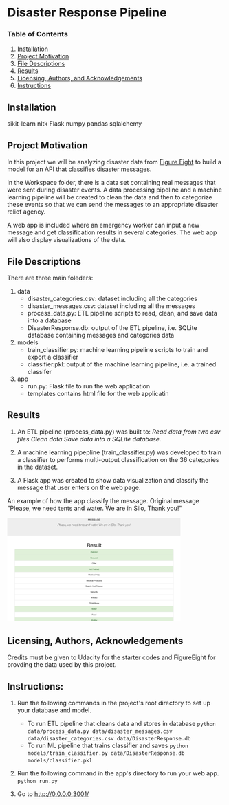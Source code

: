 # Disaster Response Pipeline 

### Table of Contents

1. [Installation](#installation)
2. [Project Motivation](#motivation)
3. [File Descriptions](#files)
4. [Results](#results)
5. [Licensing, Authors, and Acknowledgements](#licensing)
6. [Instructions](#instructions)

## Installation <a name="installation"></a>

sikit-learn
nltk 
Flask
numpy
pandas
sqlalchemy


## Project Motivation<a name="motivation"></a>

In this project we will be analyzing disaster data from [Figure Eight](https://appen.com/) to build a model for an API that classifies disaster messages.

In the Workspace folder, there is a data set containing real messages that were sent during disaster events. A data processing pipeline and a machine learning pipeline will be created to clean the data and then to categorize these events so that we can send the messages to an appropriate disaster relief agency.

A web app is included where an emergency worker can input a new message and get classification results in several categories. The web app will also display visualizations of the data. 

## File Descriptions <a name="files"></a>

There are three main foleders:
1. data
    - disaster_categories.csv: dataset including all the categories 
    - disaster_messages.csv: dataset including all the messages
    - process_data.py: ETL pipeline scripts to read, clean, and save data into a database
    - DisasterResponse.db: output of the ETL pipeline, i.e. SQLite database containing messages and categories data
2. models
    - train_classifier.py: machine learning pipeline scripts to train and export a classifier
    - classifier.pkl: output of the machine learning pipeline, i.e. a trained classifer
3. app
    - run.py: Flask file to run the web application
    - templates contains html file for the web applicatin

## Results<a name="results"></a>

1. An ETL pipeline (process_data.py) was built to:
    *Read data from two csv files*
    *Clean data*
    *Save data into a SQLite database.*
    
2. A machine learning pipepline (train_classifier.py) was developed to train a classifier to performs multi-output classification on the 36 categories in the dataset.

3. A Flask app was created to show data visualization and classify the message that user enters on the web page.

An example of how the app classify the message.
Original message "Please, we need tents and water. We are in Silo, Thank you!"


<img src="app message screeshot.png" width="80%" alt="disaster response project web app">



## Licensing, Authors, Acknowledgements<a name="licensing"></a>

Credits must be given to Udacity for the starter codes and FigureEight for provding the data used by this project. 

## Instructions:<a name="instructions"></a>

1. Run the following commands in the project's root directory to set up your database and model.

    - To run ETL pipeline that cleans data and stores in database
        `python data/process_data.py data/disaster_messages.csv data/disaster_categories.csv data/DisasterResponse.db`
    - To run ML pipeline that trains classifier and saves
        `python models/train_classifier.py data/DisasterResponse.db models/classifier.pkl`   

2. Run the following command in the app's directory to run your web app.   
    `python run.py`

3. Go to http://0.0.0.0:3001/   
